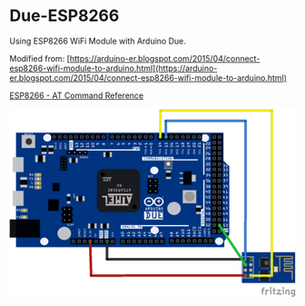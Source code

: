# Due-ESP8266
Using ESP8266 WiFi Module with Arduino Due.


Modified from: [https://arduino-er.blogspot.com/2015/04/connect-esp8266-wifi-module-to-arduino.html](https://arduino-er.blogspot.com/2015/04/connect-esp8266-wifi-module-to-arduino.html)


[ESP8266 - AT Command Reference](https://room-15.github.io/blog/2015/03/26/esp8266-at-command-reference/)

![ESP8266 + Due](fig.png)
